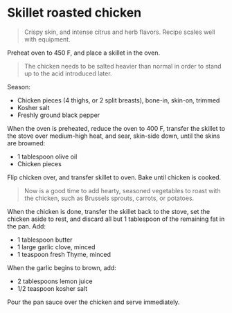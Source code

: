 Skillet roasted chicken
=======================

> Crispy skin, and intense citrus and herb flavors. Recipe scales well with equipment.

Preheat oven to 450 F, and place a skillet in the oven.

> The chicken needs to be salted heavier than normal in order to stand up to
  the acid introduced later.

Season:

- Chicken pieces (4 thighs, or 2 split breasts), bone-in, skin-on, trimmed
- Kosher salt
- Freshly ground black pepper

When the oven is preheated, reduce the oven to 400 F, transfer the skillet to
the stove over medium-high heat, and sear, skin-side down, until the skins are
browned:

- 1 tablespoon olive oil
- Chicken pieces

Flip chicken over, and transfer skillet to oven. Bake until chicken is cooked.

> Now is a good time to add hearty, seasoned vegetables to roast with the
  chicken, such as Brussels sprouts, carrots, or potatoes.

When the chicken is done, transfer the skillet back to the stove, set the
chicken aside to rest, and discard all but 1 tablespoon of the remaining fat in
the pan. Add:

- 1 tablespoon butter
- 1 large garlic clove, minced
- 1 teaspoon fresh Thyme, minced

When the garlic begins to brown, add:

- 2 tablespoons lemon juice
- 1/2 teaspoon kosher salt

Pour the pan sauce over the chicken and serve immediately.
